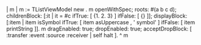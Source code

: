 | m |
m := TListViewModel new .
m openWithSpec;
	roots: #(a b c d);
	childrenBlock: [:it | it = #c 
		ifTrue: [ {1. 2. 3} ]
		ifFalse: [ {} ]];
	displayBlock: [:item | item isSymbol
		ifTrue: [ item asUppercase , ' symbol' ]
		ifFalse: [ item printString ]].
m 
	dragEnabled: true;
	dropEnabled: true;
	acceptDropBlock: [ :transfer :event :source :receiver |  self halt ].
^ m